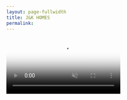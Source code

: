 ```yaml
---
layout: page-fullwidth
title: J&K HOMES
permalink:
---
```


<div class="hero-banner home__hero-banner">
  <video class="hero-media" autoplay muted loop id="projectHeroVideo" poster="/assets/media/project/manly/cover-image-01.jpg">
    <source src="/assets/media/project/manly/JK-manly-video-banner.mp4" type="video/mp4">
  </video>
</div>


<!-- When building a single or multi units buildings, it could be seen as another house in the area for many passers-by, but we know and understand this could be a life time savings, an investment with everything on the line.

Therefore, we deeply understand how imperative it is to choose right design, material and builder for your project, and this is J&K’s core value. -->
